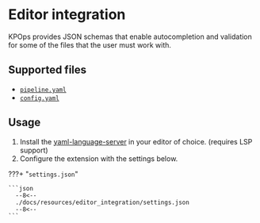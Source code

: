 # Editor integration

KPOps provides JSON schemas that enable autocompletion and validation for some of the files that the user must work with.

## Supported files

- [`pipeline.yaml`](/user/references/components)
- [`config.yaml`](/user/references/config)

## Usage

1. Install the
[yaml-language-server](https://github.com/redhat-developer/yaml-language-server#clients) in your editor of choice. (requires LSP support)
2. Configure the extension with the settings below.

???+ "`settings.json`"

    ```json
      --8<--
      ./docs/resources/editor_integration/settings.json
      --8<--
    ```
